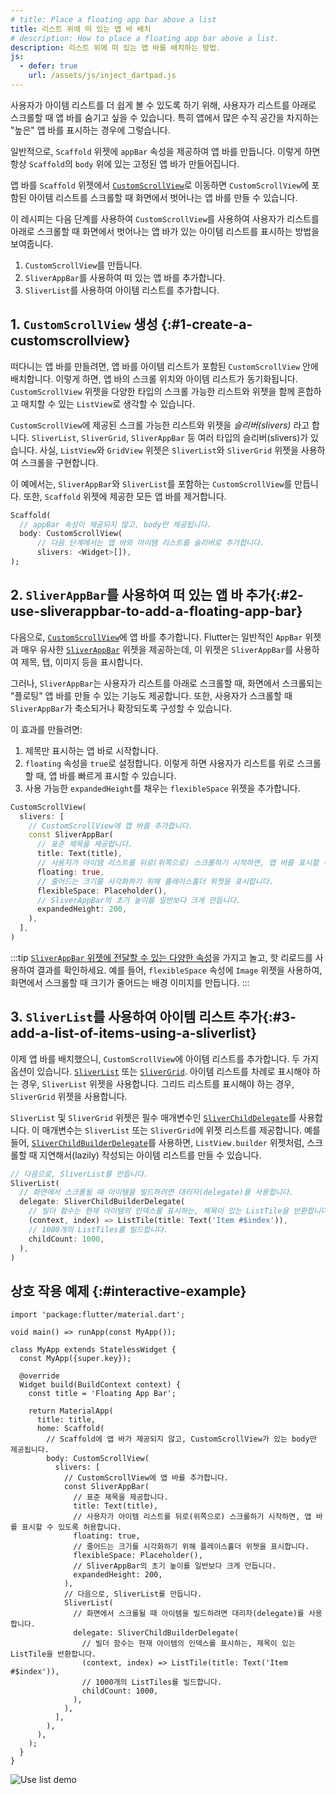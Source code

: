 ```yaml
---
# title: Place a floating app bar above a list
title: 리스트 위에 떠 있는 앱 바 배치
# description: How to place a floating app bar above a list.
description: 리스트 위에 떠 있는 앱 바를 배치하는 방법.
js:
  - defer: true
    url: /assets/js/inject_dartpad.js
---
```


<?code-excerpt path-base="cookbook/lists/floating_app_bar/"?>

사용자가 아이템 리스트를 더 쉽게 볼 수 있도록 하기 위해, 사용자가 리스트를 아래로 스크롤할 때 앱 바를 숨기고 싶을 수 있습니다.
특히 앱에서 많은 수직 공간을 차지하는 "높은" 앱 바를 표시하는 경우에 그렇습니다.

일반적으로, `Scaffold` 위젯에 `appBar` 속성을 제공하여 앱 바를 만듭니다. 
이렇게 하면 항상 `Scaffold`의 `body` 위에 있는 고정된 앱 바가 만들어집니다.

앱 바를 `Scaffold` 위젯에서 [`CustomScrollView`][]로 이동하면 
`CustomScrollView`에 포함된 아이템 리스트를 스크롤할 때 화면에서 벗어나는 앱 바를 만들 수 있습니다.

이 레시피는 다음 단계를 사용하여 `CustomScrollView`를 사용하여 사용자가 리스트를 아래로 스크롤할 때
화면에서 벗어나는 앱 바가 있는 아이템 리스트를 표시하는 방법을 보여줍니다.

1. `CustomScrollView`를 만듭니다.
2. `SliverAppBar`를 사용하여 떠 있는 앱 바를 추가합니다.
3. `SliverList`를 사용하여 아이템 리스트를 추가합니다.

## 1. `CustomScrollView` 생성 {:#1-create-a-customscrollview}

떠다니는 앱 바를 만들려면, 앱 바를 아이템 리스트가 포함된 `CustomScrollView` 안에 배치합니다. 
이렇게 하면, 앱 바의 스크롤 위치와 아이템 리스트가 동기화됩니다. 
`CustomScrollView` 위젯을 다양한 타입의 스크롤 가능한 리스트와 위젯을 함께 혼합하고 매치할 수 있는 
`ListView`로 생각할 수 있습니다.

`CustomScrollView`에 제공된 스크롤 가능한 리스트와 위젯을 _슬리버(slivers)_ 라고 합니다. 
`SliverList`, `SliverGrid`, `SliverAppBar` 등 여러 타입의 슬리버(slivers)가 있습니다. 
사실, `ListView`와 `GridView` 위젯은 `SliverList`와 `SliverGrid` 위젯을 사용하여 스크롤을 구현합니다.

이 예에서는, `SliverAppBar`와 `SliverList`를 포함하는 `CustomScrollView`를 만듭니다. 
또한, `Scaffold` 위젯에 제공한 모든 앱 바를 제거합니다.

<?code-excerpt "lib/starter.dart (CustomScrollView)" replace="/^return //g"?>
```dart
Scaffold(
  // appBar 속성이 제공되지 않고, body만 제공됩니다.
  body: CustomScrollView(
      // 다음 단계에서는 앱 바와 아이템 리스트를 슬리버로 추가합니다. 
      slivers: <Widget>[]),
);
```

## 2. `SliverAppBar`를 사용하여 떠 있는 앱 바 추가{:#2-use-sliverappbar-to-add-a-floating-app-bar}

다음으로, [`CustomScrollView`][]에 앱 바를 추가합니다. 
Flutter는 일반적인 `AppBar` 위젯과 매우 유사한 [`SliverAppBar`][] 위젯을 제공하는데, 
이 위젯은 `SliverAppBar`를 사용하여 제목, 탭, 이미지 등을 표시합니다.

그러나, `SliverAppBar`는 사용자가 리스트를 아래로 스크롤할 때,
화면에서 스크롤되는 "플로팅" 앱 바를 만들 수 있는 기능도 제공합니다. 
또한, 사용자가 스크롤할 때 `SliverAppBar`가 축소되거나 확장되도록 구성할 수 있습니다.

이 효과를 만들려면:

   1. 제목만 표시하는 앱 바로 시작합니다.
   2. `floating` 속성을 `true`로 설정합니다. 
      이렇게 하면 사용자가 리스트를 위로 스크롤할 때, 앱 바를 빠르게 표시할 수 있습니다.
   3. 사용 가능한 `expandedHeight`를 채우는 `flexibleSpace` 위젯을 추가합니다.

<?code-excerpt "lib/step2.dart (SliverAppBar)" replace="/^body: //g;/^\),$/)/g"?>
```dart
CustomScrollView(
  slivers: [
    // CustomScrollView에 앱 바를 추가합니다.
    const SliverAppBar(
      // 표준 제목을 제공합니다.
      title: Text(title),
      // 사용자가 아이템 리스트를 뒤로(위쪽으로) 스크롤하기 시작하면, 앱 바를 표시할 수 있도록 허용합니다.
      floating: true,
      // 줄어드는 크기를 시각화하기 위해 플레이스홀더 위젯을 표시합니다.
      flexibleSpace: Placeholder(),
      // SliverAppBar의 초기 높이를 일반보다 크게 만듭니다.
      expandedHeight: 200,
    ),
  ],
)
```

:::tip
[`SliverAppBar` 위젯에 전달할 수 있는 다양한 속성][various properties you can pass to the `SliverAppBar` widget]을 가지고 놀고, 핫 리로드를 사용하여 결과를 확인하세요. 
예를 들어, `flexibleSpace` 속성에 `Image` 위젯을 사용하여, 화면에서 스크롤할 때 크기가 줄어드는 배경 이미지를 만듭니다.
:::


## 3. `SliverList`를 사용하여 아이템 리스트 추가{:#3-add-a-list-of-items-using-a-sliverlist}

이제 앱 바를 배치했으니, `CustomScrollView`에 아이템 리스트를 추가합니다. 
두 가지 옵션이 있습니다. [`SliverList`][] 또는 [`SliverGrid`][]. 
아이템 리스트를 차례로 표시해야 하는 경우, `SliverList` 위젯을 사용합니다. 
그리드 리스트를 표시해야 하는 경우, `SliverGrid` 위젯을 사용합니다.

`SliverList` 및 `SliverGrid` 위젯은 필수 매개변수인 [`SliverChildDelegate`][]를 사용합니다. 
이 매개변수는 `SliverList` 또는 `SliverGrid`에 위젯 리스트를 제공합니다. 
예를 들어, [`SliverChildBuilderDelegate`][]를 사용하면, 
`ListView.builder` 위젯처럼, 스크롤할 때 지연해서(lazily) 작성되는 아이템 리스트를 만들 수 있습니다.

<?code-excerpt "lib/main.dart (SliverList)" replace="/^\),$/)/g"?>
```dart
// 다음으로, SliverList를 만듭니다.
SliverList(
  // 화면에서 스크롤될 때 아이템을 빌드하려면 대리자(delegate)를 사용합니다.
  delegate: SliverChildBuilderDelegate(
    // 빌더 함수는 현재 아이템의 인덱스를 표시하는, 제목이 있는 ListTile을 반환합니다.
    (context, index) => ListTile(title: Text('Item #$index')),
    // 1000개의 ListTiles를 빌드합니다.
    childCount: 1000,
  ),
)
```

## 상호 작용 예제 {:#interactive-example}

<?code-excerpt "lib/main.dart"?>
```dartpad title="Flutter Floating AppBar hands-on example in DartPad" run="true"
import 'package:flutter/material.dart';

void main() => runApp(const MyApp());

class MyApp extends StatelessWidget {
  const MyApp({super.key});

  @override
  Widget build(BuildContext context) {
    const title = 'Floating App Bar';

    return MaterialApp(
      title: title,
      home: Scaffold(
        // Scaffold에 앱 바가 제공되지 않고, CustomScrollView가 있는 body만 제공됩니다.
        body: CustomScrollView(
          slivers: [
            // CustomScrollView에 앱 바를 추가합니다.
            const SliverAppBar(
              // 표준 제목을 제공합니다.
              title: Text(title),
              // 사용자가 아이템 리스트를 뒤로(위쪽으로) 스크롤하기 시작하면, 앱 바를 표시할 수 있도록 허용합니다.
              floating: true,
              // 줄어드는 크기를 시각화하기 위해 플레이스홀더 위젯을 표시합니다.
              flexibleSpace: Placeholder(),
              // SliverAppBar의 초기 높이를 일반보다 크게 만듭니다.
              expandedHeight: 200,
            ),
            // 다음으로, SliverList를 만듭니다.
            SliverList(
              // 화면에서 스크롤될 때 아이템을 빌드하려면 대리자(delegate)를 사용합니다.
              delegate: SliverChildBuilderDelegate(
                // 빌더 함수는 현재 아이템의 인덱스를 표시하는, 제목이 있는 ListTile을 반환합니다.
                (context, index) => ListTile(title: Text('Item #$index')),
                // 1000개의 ListTiles를 빌드합니다.
                childCount: 1000,
              ),
            ),
          ],
        ),
      ),
    );
  }
}
```

<noscript>
  <img src="/assets/images/docs/cookbook/floating-app-bar.gif" alt="Use list demo" class="site-mobile-screenshot"/> 
</noscript>


[`CustomScrollView`]: {{site.api}}/flutter/widgets/CustomScrollView-class.html
[`SliverAppBar`]: {{site.api}}/flutter/material/SliverAppBar-class.html
[`SliverChildBuilderDelegate`]: {{site.api}}/flutter/widgets/SliverChildBuilderDelegate-class.html
[`SliverChildDelegate`]: {{site.api}}/flutter/widgets/SliverChildDelegate-class.html
[`SliverGrid`]: {{site.api}}/flutter/widgets/SliverGrid-class.html
[`SliverList`]: {{site.api}}/flutter/widgets/SliverList-class.html
[various properties you can pass to the `SliverAppBar` widget]: {{site.api}}/flutter/material/SliverAppBar/SliverAppBar.html
